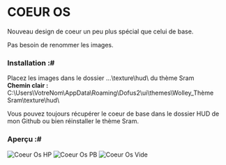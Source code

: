 # COEUR OS
Nouveau design de coeur un peu plus spécial que celui de base.  
  
Pas besoin de renommer les images.
### Installation :#
Placez les images dans le dossier ...\texture\hud\ du thème Sram  
__Chemin clair :__ C:\Users\VotreNom\AppData\Roaming\Dofus2\ui\themes\Wolley_Thème Sram\texture\hud\  
  
Vous pouvez toujours récupérer le coeur de base dans le dossier HUD de mon Github ou bien réinstaller le thème Sram.
### Aperçu :#
![Coeur Os HP](\icon_hp_full.png "coeur os hp") ![Coeur Os PB](\icon_shield_full.png "coeur os pb")
![Coeur Os Vide](\icon_hp_empty.png "coeur os pb")
